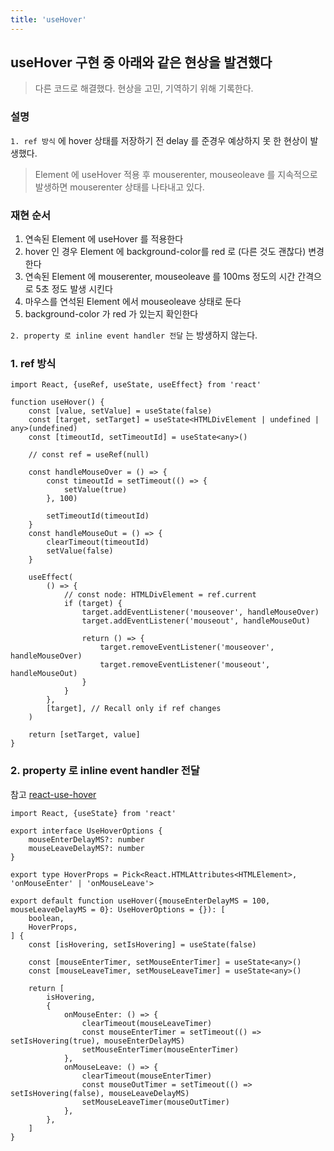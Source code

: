 ```yaml
---
title: 'useHover'
---
```


## useHover 구현 중 아래와 같은 현상을 발견했다

> 다른 코드로 해결했다. 현상을 고민, 기역하기 위해 기록한다.

### 설명

`1. ref 방식` 에 hover 상태를 저장하기 전 delay 를 준경우 예상하지 못 한 현상이 발생했다.

> Element 에 useHover 적용 후 mouserenter, mouseoleave 를 지속적으로 발생하면 mouserenter 상태를 나타내고 있다.

### 재현 순서

1. 연속된 Element 에 useHover 를 적용한다
2. hover 인 경우 Element 에 background-color를 red 로 (다른 것도 괜찮다) 변경한다
3. 연속된 Element 에 mouserenter, mouseoleave 를 100ms 정도의 시간 간격으로 5초 정도 발생 시킨다
4. 마우스를 연석된 Element 에서 mouseoleave 상태로 둔다
5. background-color 가 red 가 있는지 확인한다

`2. property 로 inline event handler 전달` 는 방생하지 않는다.

### 1. ref 방식

```
import React, {useRef, useState, useEffect} from 'react'

function useHover() {
    const [value, setValue] = useState(false)
    const [target, setTarget] = useState<HTMLDivElement | undefined | any>(undefined)
    const [timeoutId, setTimeoutId] = useState<any>()

    // const ref = useRef(null)

    const handleMouseOver = () => {
        const timeoutId = setTimeout(() => {
            setValue(true)
        }, 100)

        setTimeoutId(timeoutId)
    }
    const handleMouseOut = () => {
        clearTimeout(timeoutId)
        setValue(false)
    }

    useEffect(
        () => {
            // const node: HTMLDivElement = ref.current
            if (target) {
                target.addEventListener('mouseover', handleMouseOver)
                target.addEventListener('mouseout', handleMouseOut)

                return () => {
                    target.removeEventListener('mouseover', handleMouseOver)
                    target.removeEventListener('mouseout', handleMouseOut)
                }
            }
        },
        [target], // Recall only if ref changes
    )

    return [setTarget, value]
}
```

### 2. property 로 inline event handler 전달

참고 [react-use-hover](https://github.com/andrewbranch/react-use-hover)

```
import React, {useState} from 'react'

export interface UseHoverOptions {
    mouseEnterDelayMS?: number
    mouseLeaveDelayMS?: number
}

export type HoverProps = Pick<React.HTMLAttributes<HTMLElement>, 'onMouseEnter' | 'onMouseLeave'>

export default function useHover({mouseEnterDelayMS = 100, mouseLeaveDelayMS = 0}: UseHoverOptions = {}): [
    boolean,
    HoverProps,
] {
    const [isHovering, setIsHovering] = useState(false)

    const [mouseEnterTimer, setMouseEnterTimer] = useState<any>()
    const [mouseLeaveTimer, setMouseLeaveTimer] = useState<any>()

    return [
        isHovering,
        {
            onMouseEnter: () => {
                clearTimeout(mouseLeaveTimer)
                const mouseEnterTimer = setTimeout(() => setIsHovering(true), mouseEnterDelayMS)
                setMouseEnterTimer(mouseEnterTimer)
            },
            onMouseLeave: () => {
                clearTimeout(mouseEnterTimer)
                const mouseOutTimer = setTimeout(() => setIsHovering(false), mouseLeaveDelayMS)
                setMouseLeaveTimer(mouseOutTimer)
            },
        },
    ]
}
```
